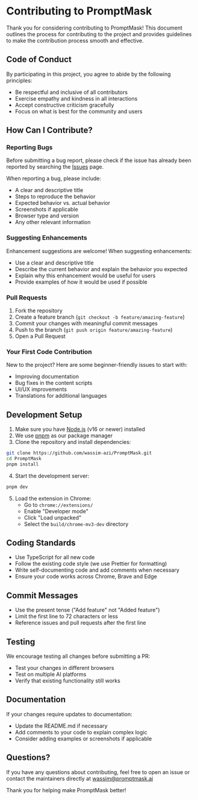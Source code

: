 # Contributing to PromptMask

Thank you for considering contributing to PromptMask! This document outlines the process for contributing to the project and provides guidelines to make the contribution process smooth and effective.

## Code of Conduct

By participating in this project, you agree to abide by the following principles:

- Be respectful and inclusive of all contributors
- Exercise empathy and kindness in all interactions
- Accept constructive criticism gracefully
- Focus on what is best for the community and users

## How Can I Contribute?

### Reporting Bugs

Before submitting a bug report, please check if the issue has already been reported by searching the [Issues](https://github.com/wassim-azi/PromptMask/issues) page.

When reporting a bug, please include:

- A clear and descriptive title
- Steps to reproduce the behavior
- Expected behavior vs. actual behavior
- Screenshots if applicable
- Browser type and version
- Any other relevant information

### Suggesting Enhancements

Enhancement suggestions are welcome! When suggesting enhancements:

- Use a clear and descriptive title
- Describe the current behavior and explain the behavior you expected
- Explain why this enhancement would be useful for users
- Provide examples of how it would be used if possible

### Pull Requests

1. Fork the repository
2. Create a feature branch (`git checkout -b feature/amazing-feature`)
3. Commit your changes with meaningful commit messages
4. Push to the branch (`git push origin feature/amazing-feature`)
5. Open a Pull Request

### Your First Code Contribution

New to the project? Here are some beginner-friendly issues to start with:

- Improving documentation
- Bug fixes in the content scripts
- UI/UX improvements
- Translations for additional languages

## Development Setup

1. Make sure you have [Node.js](https://nodejs.org/) (v16 or newer) installed
2. We use [pnpm](https://pnpm.io/installation) as our package manager
3. Clone the repository and install dependencies:

```bash
git clone https://github.com/wassim-azi/PromptMask.git
cd PromptMask
pnpm install
```

4. Start the development server:

```bash
pnpm dev
```

5. Load the extension in Chrome:
   - Go to `chrome://extensions/`
   - Enable "Developer mode"
   - Click "Load unpacked"
   - Select the `build/chrome-mv3-dev` directory

## Coding Standards

- Use TypeScript for all new code
- Follow the existing code style (we use Prettier for formatting)
- Write self-documenting code and add comments when necessary
- Ensure your code works across Chrome, Brave and Edge

## Commit Messages

- Use the present tense ("Add feature" not "Added feature")
- Limit the first line to 72 characters or less
- Reference issues and pull requests after the first line

## Testing

We encourage testing all changes before submitting a PR:

- Test your changes in different browsers
- Test on multiple AI platforms
- Verify that existing functionality still works

## Documentation

If your changes require updates to documentation:

- Update the README.md if necessary
- Add comments to your code to explain complex logic
- Consider adding examples or screenshots if applicable

## Questions?

If you have any questions about contributing, feel free to open an issue or contact the maintainers directly at wassim@promptmask.ai

Thank you for helping make PromptMask better!
